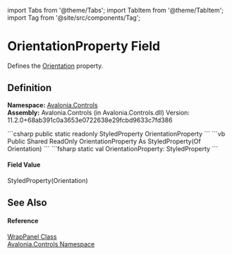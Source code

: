 import Tabs from '@theme/Tabs'; 
import TabItem from '@theme/TabItem'; 
import Tag from '@site/src/components/Tag'; 

# OrientationProperty Field


Defines the <a href="P_Avalonia_Controls_WrapPanel_Orientation">Orientation</a> property.



## Definition
**Namespace:** <a href="N_Avalonia_Controls">Avalonia.Controls</a>  
**Assembly:** Avalonia.Controls (in Avalonia.Controls.dll) Version: 11.2.0+68ab391c0a3653e0722638e29fcbd9633c7fd386

<Tabs groupId="api-code-preview">
<TabItem value="csharp" label="C#">
```csharp
public static readonly StyledProperty<Orientation> OrientationProperty
```
</TabItem>
<TabItem value="vb" label="VB">
```vb
Public Shared ReadOnly OrientationProperty As StyledProperty(Of Orientation)
```
</TabItem>
<TabItem value="fsharp" label="F#">
```fsharp
static val OrientationProperty: StyledProperty<Orientation>
```
</TabItem>
</Tabs>



#### Field Value
StyledProperty(Orientation)

## See Also


#### Reference
<a href="T_Avalonia_Controls_WrapPanel">WrapPanel Class</a>  
<a href="N_Avalonia_Controls">Avalonia.Controls Namespace</a>  
